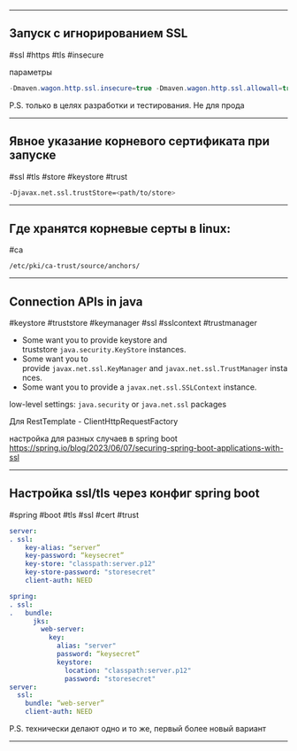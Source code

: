 
---

## Запуск с игнорированием SSL
#ssl #https #tls #insecure

параметры
```java
-Dmaven.wagon.http.ssl.insecure=true -Dmaven.wagon.http.ssl.allowall=true
```

P.S. только в целях разработки и тестирования. Не для прода


---

## Явное указание корневого сертификата при запуске
#ssl  #tls #store #keystore #trust

```bash
-Djavax.net.ssl.trustStore=<path/to/store>
```

----

## Где хранятся корневые серты в linux:
#ca
```
/etc/pki/ca-trust/source/anchors/
```

---
## Connection APIs in java
#keystore #truststore #keymanager #ssl #sslcontext #trustmanager
- Some want you to provide keystore and truststore `java.security.KeyStore` instances.
- Some want you to provide `javax.net.ssl.KeyManager` and `javax.net.ssl.TrustManager` instances.
- Some want you to provide a `javax.net.ssl.SSLContext` instance.

low-level settings:
`java.security` or `java.net.ssl` packages

Для RestTemplate - ClientHttpRequestFactory

настройка для разных случаев в spring boot
https://spring.io/blog/2023/06/07/securing-spring-boot-applications-with-ssl

---
## Настройка ssl/tls через конфиг spring boot
#spring #boot #tls #ssl #cert #trust
```yml
server: 
. ssl: 
	key-alias: “server”
	key-password: “keysecret”
	key-store: "classpath:server.p12"
	key-store-password: "storesecret" 
	client-auth: NEED
```

```yml
spring: 
. ssl: 
.   bundle: 
      jks: 
        web-server: 
          key: 
            alias: "server"
            password: “keysecret”
            keystore: 
              location: "classpath:server.p12"
              password: "storesecret" 
server: 
  ssl: 
    bundle: “web-server” 
    client-auth: NEED
```

P.S. технически делают одно и то же, первый более новый вариант

---
